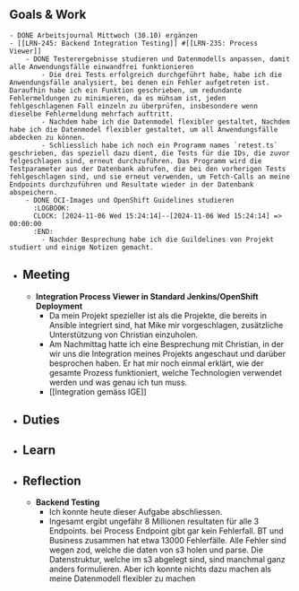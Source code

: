 ## Goals & Work
	- DONE Arbeitsjournal Mittwoch (30.10) ergänzen
	- [[LRN-245: Backend Integration Testing]] #[[LRN-235: Process Viewer]]
		- DONE Testerergebnisse studieren und Datenmodells anpassen, damit alle Anwendungsfälle einwandfrei funktionieren
			- Die drei Tests erfolgreich durchgeführt habe, habe ich die Anwendungsfälle analysiert, bei denen ein Fehler aufgetreten ist. Daraufhin habe ich ein Funktion geschrieben, um redundante Fehlermeldungen zu minimieren, da es mühsam ist, jeden fehlgeschlagenen Fall einzeln zu überprüfen, insbesondere wenn dieselbe Fehlermeldung mehrfach auftritt.
			- Nachdem habe ich die Datenmodel flexibler gestaltet, Nachdem habe ich die Datenmodel flexibler gestaltet, um all Anwendungsfälle abdecken zu können.
			- Schliesslich habe ich noch ein Programm names `retest.ts` geschrieben, das speziell dazu dient, die Tests für die IDs, die zuvor felgeschlagen sind, erneut durchzuführen. Das Programm wird die Testparameter aus der Datenbank abrufen, die bei den vorherigen Tests fehlgeschlagen sind, und sie erneut verwenden, um Fetch-Calls an meine Endpoints durchzuführen und Resultate wieder in der Datenbank abspeichern.
		- DONE OCI-Images und OpenShift Guidelines studieren
		  :LOGBOOK:
		  CLOCK: [2024-11-06 Wed 15:24:14]--[2024-11-06 Wed 15:24:14] =>  00:00:00
		  :END:
			- Nachder Besprechung habe ich die Guildelines von Projekt studiert und einige Notizen gemacht.
- ## Meeting
	- **Integration Process Viewer in Standard Jenkins/OpenShift Deployment**
		- Da mein Projekt spezieller ist als die Projekte, die bereits in Ansible integriert sind, hat Mike mir vorgeschlagen, zusätzliche Unterstützung 
		  von Christian einzuholen.
		- Am Nachmittag hatte ich eine Besprechung mit Christian, in der wir uns die Integration meines Projekts angeschaut und darüber besprochen haben. Er hat mir noch einmal erklärt, wie der gesamte Prozess funktioniert, welche Technologien verwendet werden und was genau ich tun muss.
		- [[Integration gemäss IGE]]
- ## Duties
- ## Learn
- ## Reflection
	- **Backend Testing**
		- Ich konnte heute dieser Aufgabe abschliessen.
		- Ingesamt ergibt ungefähr 8 Millionen resultaten  für alle 3 Endpoints. bei Process Endpoint gibt gar kein Fehlerfall. BT und Business zusammen hat etwa 13000 Fehlerfälle. Alle Fehler sind wegen zod, welche die daten von s3 holen und parse. Die Datenstruktur, welche im s3 abgelegt sind, sind manchmal ganz anders formulieren. Aber ich konnte nichts dazu machen als meine Datenmodell flexibler zu machen